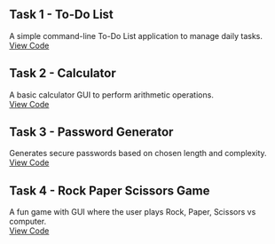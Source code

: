 ## Task 1 - To-Do List
A simple command-line To-Do List application to manage daily tasks.  
[View Code](./Task-1-ToDoList/todo_list.py)

## Task 2 - Calculator
A basic calculator GUI to perform arithmetic operations.  
[View Code](./Task-2-Basic_Calculator/Basic_Calculator.py)

## Task 3 - Password Generator
Generates secure passwords based on chosen length and complexity.  
[View Code](./Task-3-PasswordGenerator/pasword_Generator.py)

## Task 4 - Rock Paper Scissors Game
A fun game with GUI where the user plays Rock, Paper, Scissors vs computer.  
[View Code](./Task-4-RockPaperScissors/RockPaperScissors.py)
